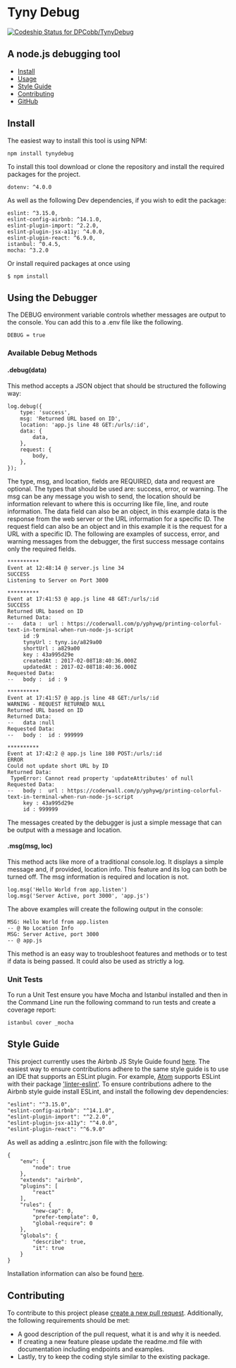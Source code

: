 # Tyny Debug
[ ![Codeship Status for DPCobb/TynyDebug](https://app.codeship.com/projects/9bbb6140-d912-0134-9120-061a5f46ec84/status?branch=master)](https://app.codeship.com/projects/203287)
## A node.js debugging tool
- [Install](#install)
- [Usage](#using-the-debugger)
- [Style Guide](#style-guide)
- [Contributing](#contributing)
- [GitHub](https://github.com/DPCobb/TynyDebug)

## Install
The easiest way to install this tool is using NPM:
```
npm install tynydebug
```
To install this tool download or clone the repository and install the required
packages for the project.

```
dotenv: ^4.0.0
```
As well as the following Dev dependencies, if you wish to edit the package:
```
eslint: ^3.15.0,
eslint-config-airbnb: ^14.1.0,
eslint-plugin-import: ^2.2.0,
eslint-plugin-jsx-a11y: ^4.0.0,
eslint-plugin-react: ^6.9.0,
istanbul: ^0.4.5,
mocha: ^3.2.0
```
Or install required packages at once using

```
$ npm install

```


## Using the Debugger
The DEBUG environment variable controls whether messages are output to the console. You can add this to a .env file like the following.
```
DEBUG = true
```


### Available Debug Methods
#### .debug(data)
This method accepts a JSON object that should be structured the following way:
```
log.debug({
    type: 'success',
    msg: 'Returned URL based on ID',
    location: 'app.js line 48 GET:/urls/:id',
    data: {
        data,
    },
    request: {
        body,
    },
});
```
The type, msg, and location, fields are REQUIRED, data and request are optional. The types that should be used are: success, error, or warning. The msg can be any message you wish to send, the location
should be information relevant to where this is occurring like file, line, and route information. The data field can also be
an object, in this example data is the response from the web server or the URL information for a specific ID. The request field can
also be an object and in this example it is the request for a URL with a specific ID. The following are examples of success, error, and warning messages from the debugger, the first success message contains only the required fields.
```
**********
Event at 12:48:14 @ server.js line 34
SUCCESS
Listening to Server on Port 3000

**********
Event at 17:41:53 @ app.js line 48 GET:/urls/:id
SUCCESS
Returned URL based on ID
Returned Data:
--   data :  url : https://coderwall.com/p/yphywg/printing-colorful-text-in-terminal-when-run-node-js-script
     id :9
     tynyUrl : tyny.io/a829a00
     shortUrl : a829a00
     key : 43a995d29e
     createdAt : 2017-02-08T18:40:36.000Z
     updatedAt : 2017-02-08T18:40:36.000Z
Requested Data:
--   body :  id : 9

**********
Event at 17:41:57 @ app.js line 48 GET:/urls/:id
WARNING - REQUEST RETURNED NULL
Returned URL based on ID
Returned Data:
--   data :null
Requested Data:
--   body :  id : 999999

**********
Event at 17:42:2 @ app.js line 180 POST:/urls/:id
ERROR
Could not update short URL by ID
Returned Data:
 TypeError: Cannot read property 'updateAttributes' of null
Requested Data:
--   body :  url : https://coderwall.com/p/yphywg/printing-colorful-text-in-terminal-when-run-node-js-script
     key : 43a995d29e
     id : 999999

```  
The messages created by the debugger is just a simple message that can be output with a message and location.
#### .msg(msg, loc)
This method acts like more of a traditional console.log. It displays a simple message and, if provided, location info. This feature and its log can both be turned off. The msg information is required and location is not.
```
log.msg('Hello World from app.listen')
log.msg('Server Active, port 3000', 'app.js')
```
The above examples will create the following output in the console:
```
MSG: Hello World from app.listen
-- @ No Location Info
MSG: Server Active, port 3000
-- @ app.js
```

This method is an easy way to troubleshoot features and methods or to test if data is being passed. It could also
be used as strictly a log.

### Unit Tests

To run a Unit Test ensure you have Mocha and Istanbul installed and then in the Command Line run the following command to run tests and create a coverage report:

```
istanbul cover _mocha
```

## Style Guide
This project currently uses the Airbnb JS Style Guide found [here](https://github.com/airbnb/javascript).
The easiest way to ensure contributions adhere to the same style guide is to use an IDE that supports an
ESLint plugin. For example, [Atom](https://atom.io) supports ESLint with their package ['linter-eslint'](https://github.com/AtomLinter/linter-eslint). To ensure contributions adhere to the Airbnb style guide
install ESLint, and install the following dev dependencies:
```
"eslint": "^3.15.0",
"eslint-config-airbnb": "^14.1.0",
"eslint-plugin-import": "^2.2.0",
"eslint-plugin-jsx-a11y": "^4.0.0",
"eslint-plugin-react": "^6.9.0"
```

As well as adding a .eslintrc.json file with the following:
```
{
	"env": {
		"node": true
	},
	"extends": "airbnb",
	"plugins": [
        "react"
    ],
	"rules": {
		"new-cap": 0,
		"prefer-template": 0,
		"global-require": 0
	},
	"globals": {
		"describe": true,
		"it": true
	}
}
```
Installation information can also be found [here](https://www.npmjs.com/package/eslint-config-airbnb).

## Contributing
To contribute to this project please [create a new pull request](https://help.github.com/articles/creating-a-pull-request/). Additionally,
the following requirements should be met:
* A good description of the pull request, what it is and why it is needed.
* If creating a new feature please update the readme.md file with documentation
including endpoints and examples.
* Lastly, try to keep the coding style similar to the existing package.
